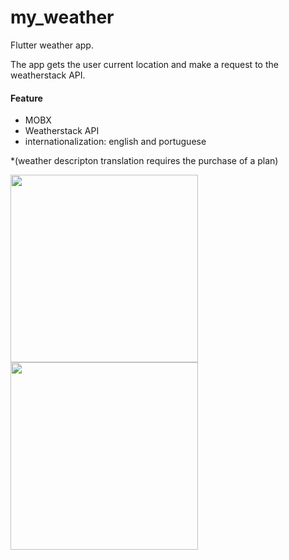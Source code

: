 # my_weather

Flutter weather app.

The app gets the user current location and make a request to the weatherstack API.

#### Feature
- MOBX
- Weatherstack API
- internationalization: english and portuguese

\*(weather descripton translation requires the purchase of a plan)

<div>
  <img src="https://user-images.githubusercontent.com/20539985/82764200-6ff9cb80-9de3-11ea-8fd6-a10d845b87fd.png" width="300">
  <img src="https://user-images.githubusercontent.com/20539985/82764201-712af880-9de3-11ea-81fa-0d29dcf3c1a0.png" width="300">
</div>
